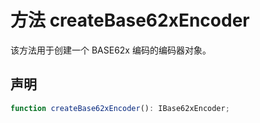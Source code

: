 # 方法 createBase62xEncoder

该方法用于创建一个 BASE62x 编码的编码器对象。

## 声明

```ts
function createBase62xEncoder(): IBase62xEncoder;
```
